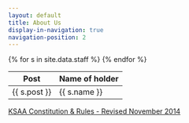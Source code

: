```yaml
---
layout: default
title: About Us
display-in-navigation: true
navigation-position: 2
---
```


<table class="table table-striped table-hover">
    <thead>
        <tr>
            <th>Post</th>
            <th>Name of holder</th>
        </tr>
    </thead>
    <tbody>
        {% for s in site.data.staff %}
            <tr>
                <td>{{ s.post }}</td>
                <td>{{ s.name }}</td>
            </tr>
        {% endfor %}
    </tbody>
</table>

<div class="well">
    <a href="/files/KSAA-Constitution-Rules-Revised-November-2014.pdf">KSAA Constitution & Rules - Revised November 2014</a>
</div>
